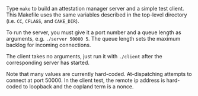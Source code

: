 Type `make` to build an attestation manager server and a simple test client. This Makefile uses the same variables described in the top-level directory (i.e. `CC`, `CFLAGS`, and `CAKE_DIR`).

To run the server, you must give it a port number and a queue length as arguments,
e.g. `./server 50000 5`. The queue length sets the maximum backlog for incoming
connections.

The client takes no arguments, just run it with `./client` after the corresponding server has started.

Note that many values are currently hard-coded. At-dispatching attempts to connect at port 50000. In the client test, the remote ip address is hard-coded to loopback and the copland term is a nonce.

